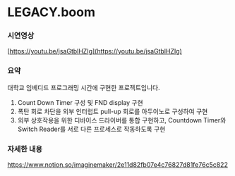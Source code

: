 # LEGACY.boom

### 시연영상

[https://youtu.be/jsaGtblHZIg](https://youtu.be/jsaGtblHZIg)

### 요약
대학교 임베디드 프로그래밍 시간에 구현한 프로젝트입니다. 
1. Count Down Timer 구성 및 FND display 구현
2. 폭탄 회로 차단을 외부 인터럽트 pull-up 회로를 아두이노로 구성하여 구현
3. 외부 상호작용을 위한 디바이스 드라이버를 통합 구현하고, Countdown Timer와 Switch Reader를 서로 다른 프로세스로 작동하도록 구현


### 자세한 내용
https://www.notion.so/imaginemaker/2e11d82fb07e4c76827d81fe76c5c822
